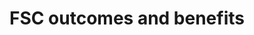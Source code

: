 ---
title: 'FSC outcomes and benefits'
field: 'fsc.focus.outcome'
slug: 'fsc-focus-outcome'
description: 'Outcome(s) the resource mainly supports or contributes to'
comment: 'select from control list'
required: False
vocabulary: 'vocabulary.txt'
module: 'Scope'
cluster: 'Fsc'
policy: 'Controlled value. Multi select from control list.'
layout: 'fsc'
---